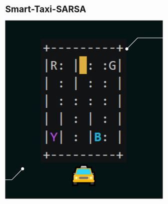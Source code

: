 # Smart-Taxi-SARSA

<img src=https://github.com/RishavMishraRM/Smart-Taxi-SARSA/blob/main/SARSA.png>
